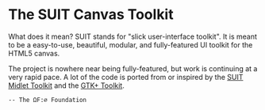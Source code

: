 # The SUIT Canvas Toolkit

What does it mean? SUIT stands for "slick user-interface toolkit". It is meant to be a easy-to-use, beautiful, modular, and fully-featured UI toolkit for the HTML5 canvas.

The project is nowhere near being fully-featured, but work is continuing at a very rapid pace. A lot of the code is ported from or inspired by the [SUIT Midlet Toolkit](https://code.google.com/p/suit-midlet-toolkit/) and the [GTK+ Toolkit](http://www.gtk.org/).

    -- The ΩF:∅ Foundation
